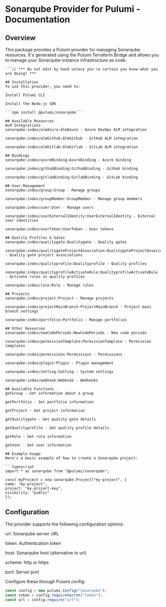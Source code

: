 # Sonarqube Provider for Pulumi - Documentation

## Overview
This package provides a Pulumi provider for managing Sonarqube resources. It's generated using the Pulumi Terraform Bridge and allows you to manage your Sonarqube instance infrastructure as code.

```// *** WARNING: this file was generated by the Pulumi Terraform Bridge (tfgen) Tool. ***
```// *** Do not edit by hand unless you're certain you know what you are doing! ***

## Installation
To use this provider, you need to:

Install Pulumi CLI

Install the Node.js SDK

```npm install @pulumi/sonarqube```

## Available Resources
ALM Integrations
sonarqube:index/almAzure:AlmAzure - Azure DevOps ALM integration

sonarqube:index/almGithub:AlmGithub - GitHub ALM integration

sonarqube:index/almGitlab:AlmGitlab - GitLab ALM integration

## Bindings
sonarqube:index/azureBinding:AzureBinding - Azure binding

sonarqube:index/githubBinding:GithubBinding - GitHub binding

sonarqube:index/gitlabBinding:GitlabBinding - GitLab binding

## User Management
sonarqube:index/group:Group - Manage groups

sonarqube:index/groupMember:GroupMember - Manage group members

sonarqube:index/user:User - Manage users

sonarqube:index/userExternalIdentity:UserExternalIdentity - External user identities

sonarqube:index/userToken:UserToken - User tokens

## Quality Profiles & Gates
sonarqube:index/qualitygate:Qualitygate - Quality gates

sonarqube:index/qualitygateProjectAssociation:QualitygateProjectAssociation - Quality gate project associations

sonarqube:index/qualityprofile:Qualityprofile - Quality profiles

sonarqube:index/qualityprofileActivateRule:QualityprofileActivateRule - Activate rules in quality profiles

sonarqube:index/rule:Rule - Manage rules

## Projects
sonarqube:index/project:Project - Manage projects

sonarqube:index/projectMainBranch:ProjectMainBranch - Project main branch settings

sonarqube:index/portfolio:Portfolio - Manage portfolios

## Other Resources
sonarqube:index/newCodePeriods:NewCodePeriods - New code periods

sonarqube:index/permissionTemplate:PermissionTemplate - Permission templates

sonarqube:index/permissions:Permissions - Permissions

sonarqube:index/plugin:Plugin - Plugin management

sonarqube:index/setting:Setting - System settings

sonarqube:index/webhook:Webhook - Webhooks

## Available Functions
getGroup - Get information about a group

getPortfolio - Get portfolio information

getProject - Get project information

getQualitygate - Get quality gate details

getQualityprofile - Get quality profile details

getRule - Get rule information

getUser - Get user information

## Example Usage
Here's a basic example of how to create a Sonarqube project:

```typescript
import * as sonarqube from "@pulumi/sonarqube";

const myProject = new sonarqube.Project("my-project", {
name: "my-project",
project: "my-project-key",
visibility: "public"
});
```

## Configuration
The provider supports the following configuration options:

url: Sonarqube server URL

token: Authentication token

host: Sonarqube host (alternative to url)

scheme: http or https

port: Server port

Configure these through Pulumi config:

```typescript
const config = new pulumi.Config("sonarqube");
const token = config.requireSecret("token");
const url = config.require("url");
```